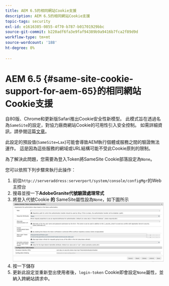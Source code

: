 ```yaml
---
title: AEM 6.5的相同網站Cookie支援
description: AEM 6.5的相同網站Cookie支援
topic-tags: security
exl-id: e1616385-0855-4f70-b787-b01701929bbc
source-git-commit: b220adf6fa3e9faf94389b9a9416b7fca2f89d9d
workflow-type: tm+mt
source-wordcount: '188'
ht-degree: 0%

---
```


# AEM 6.5 {#same-site-cookie-support-for-aem-65}的相同網站Cookie支援

自80版、Chrome和更新版Safari推出Cookie安全性新模型。 此模式旨在透過名為`SameSite`的設定，對協力廠商網站Cookie的可用性引入安全控制。 如需詳細資訊，請參閱這篇[文章](https://web.dev/samesite-cookies-explained/)。

此設定的預設值(`SameSite=Lax`)可能會導致AEM執行個體或服務之間的驗證無法運作。 這是因為這些服務的網域或URL結構可能不受此Cookie原則的限制。

為了解決此問題，您需要為登入Token將SameSite Cookie部落設定為`None`。

您可以依照下列步驟來執行此操作：

1. 前往`http://serveraddress:serverport/system/console/configMgr`的Web主控台
1. 搜尋並按一下&#x200B;**AdobeGranite代號驗證處理常式**
1. 將登入代號Cookie **的** SameSite屬性設為`None`，如下圖所示
   ![samesite](assets/samesite1.png)
1. 按一下儲存
1. 更新此設定並重新登出使用者後，`login-token` Cookie即會設定`None`屬性，並納入跨網站請求中。
